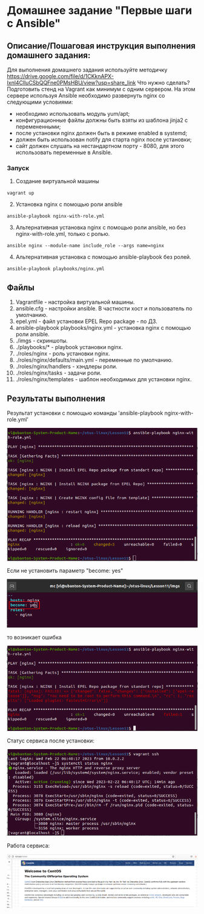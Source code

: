 # Домашнее задание "Первые шаги с Ansible"

## Описание/Пошаговая инструкция выполнения домашнего задания:

Для выполнения домашнего задания используйте методичку
https://drive.google.com/file/d/1CKknAPX-Ixnl4ClluCSbQQFne0PMsHBU/view?usp=share_link
Что нужно сделать?
Подготовить стенд на Vagrant как минимум с одним сервером. На этом сервере используя Ansible необходимо развернуть nginx со следующими условиями:

* необходимо использовать модуль yum/apt;
* конфигурационные файлы должны быть взяты из шаблона jinja2 с перемененными;
* после установки nginx должен быть в режиме enabled в systemd;
* должен быть использован notify для старта nginx после установки;
* сайт должен слушать на нестандартном порту - 8080, для этого использовать переменные в Ansible.

### Запуск

1. Создание виртуальной машины
```
vagrant up
```

2. Установка nginx с помощью роли ansible

```
ansible-playbook nginx-with-role.yml
```

3. Альтернативная установка nginx с помощью роли ansible, но без nginx-with-role.yml, только с ролью.

```
ansible nginx --module-name include_role --args name=nginx
```

4. Альтернативная установка с помощью ansible-playbook без ролей.

```
ansible-playbook playbooks/nginx.yml
```

## Файлы

1. Vagrantfile - настройка виртуальной машины.
2. ansible.cfg - настройки ansible. В частности хост и пользователь по умолчанию.
3. epel.yml - файл установки EPEL Repo package - по ДЗ.
4. ansible-playbook playbooks/nginx.yml - установка nginx с помощью роли ansible.
5. ./imgs - скриншоты.
6. ./playbooks/\* - playbook установки nginx.
7. ./roles/nginx - роль установки nginx.
8. ./roles/nginx/defaults/main.yml - переменные по умолчанию.
9. ./roles/nginx/handlers - хэндлеры роли. 
10. ./roles/nginx/tasks - задачи роли.
11. ./roles/nginx/templates - шаблон необходимых для установки nginx.

## Результаты выполнения

Результат установки с помощью команды 'ansible-playbook nginx-with-role.yml'

![install-with-role](imgs/install-with-role.png)

Если не установить параметр "become: yes"

![become-yes](imgs/become-yes.png)

то возникает ошибка

![become-yes-error](imgs/become-yes-error.png)

Статус сервиса после установки:

![service-status](imgs/service-status.png)

Работа сервиса:

![service](imgs/127.0.0.1-8080.png)


